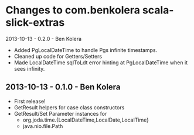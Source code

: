 Changes to com.benkolera scala-slick-extras
===========================================

2013-10-13 - 0.2.0 - Ben Kolera
- Added PgLocalDateTime to handle Pgs infinite timestamps.
- Cleaned up code for Getters/Setters
- Made LocalDateTime sqlToLdt error hinting at PgLocalDateTime when it sees infinity.

2013-10-13 - 0.1.0 - Ben Kolera
-------------------------------
- First release!
- GetResult helpers for case class constructors
- GetResult/Set Parameter instances for 
  - org.joda.time.{LocalDateTime,LocalDate,LocalTime} 
  - java.nio.file.Path	
